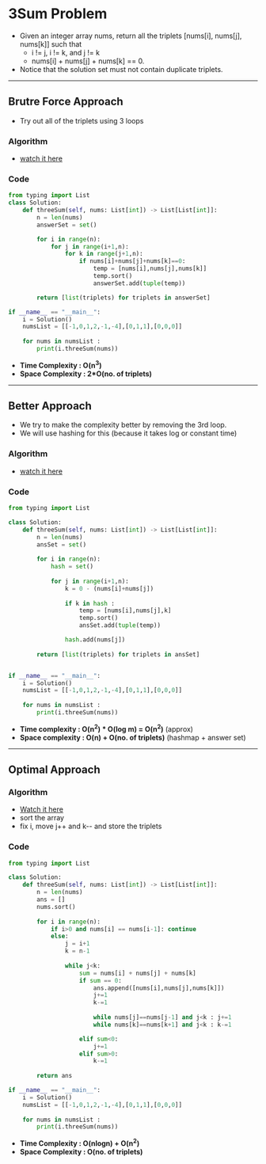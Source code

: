 # 3Sum Problem

- Given an integer array nums, return all the triplets [nums[i], nums[j], nums[k]] such that
    - i != j, i != k, and j != k 
    - nums[i] + nums[j] + nums[k] == 0.
- Notice that the solution set must not contain duplicate triplets.

---

## Brutre Force Approach 

- Try out all of the triplets using 3 loops

### Algorithm 

- [watch it here](https://youtu.be/DhFh8Kw7ymk?si=Sy8BEiCnH3LHb70N&t=290)

### Code 

```python 
from typing import List
class Solution:
    def threeSum(self, nums: List[int]) -> List[List[int]]:
        n = len(nums)
        answerSet = set()

        for i in range(n):
            for j in range(i+1,n):
                for k in range(j+1,n):
                    if nums[i]+nums[j]+nums[k]==0:
                        temp = [nums[i],nums[j],nums[k]]
                        temp.sort()
                        answerSet.add(tuple(temp))

        return [list(triplets) for triplets in answerSet]

if __name__ == "__main__":
    i = Solution()
    numsList = [[-1,0,1,2,-1,-4],[0,1,1],[0,0,0]]
    
    for nums in numsList : 
        print(i.threeSum(nums))
```
- **Time Complexity : O(n<sup>3</sup>)**
- **Space Complexity : 2*O(no. of triplets)**

---

## Better Approach

- We try to make the complexity better by removing the 3rd loop.
- We will use hashing for this (because it takes log or constant time)

### Algorithm 
- [watch it here](https://youtu.be/DhFh8Kw7ymk?si=KTDmXutZJotpehuu&t=745)



### Code 

```python 
from typing import List

class Solution:
    def threeSum(self, nums: List[int]) -> List[List[int]]:
        n = len(nums)
        ansSet = set()
        
        for i in range(n):
            hash = set()
            
            for j in range(i+1,n):
                k = 0 - (nums[i]+nums[j])
            
                if k in hash : 
                    temp = [nums[i],nums[j],k]
                    temp.sort()
                    ansSet.add(tuple(temp))

                hash.add(nums[j])
        
        return [list(triplets) for triplets in ansSet]


if __name__ == "__main__":
    i = Solution()
    numsList = [[-1,0,1,2,-1,-4],[0,1,1],[0,0,0]]
    
    for nums in numsList : 
        print(i.threeSum(nums))
```

- **Time complexity : O(n<sup>2</sup>) * O(log m) = O(n<sup>2</sup>)** (approx)
- **Space complexity : O(n) + O(no. of triplets)** (hashmap + answer set)

---

## Optimal Approach

### Algorithm
- [Watch it here](https://youtu.be/DhFh8Kw7ymk?si=5rqG_Z7ye-bycuul&t=1340)
- sort the array 
- fix i, move j++ and k-- and store the triplets 
  
### Code

```python
from typing import List

class Solution:
    def threeSum(self, nums: List[int]) -> List[List[int]]:
        n = len(nums)
        ans = []
        nums.sort()
        
        for i in range(n):
            if i>0 and nums[i] == nums[i-1]: continue 
            else:
                j = i+1
                k = n-1
                
                while j<k:
                    sum = nums[i] + nums[j] + nums[k]
                    if sum == 0:
                        ans.append([nums[i],nums[j],nums[k]])
                        j+=1
                        k-=1
                        
                        while nums[j]==nums[j-1] and j<k : j+=1
                        while nums[k]==nums[k+1] and j<k : k-=1

                    elif sum<0:
                        j+=1
                    elif sum>0:
                        k-=1 
        
        return ans

if __name__ == "__main__":
    i = Solution()
    numsList = [[-1,0,1,2,-1,-4],[0,1,1],[0,0,0]]
    
    for nums in numsList : 
        print(i.threeSum(nums))
```
- **Time Complexity : O(nlogn) + O(n<sup>2</sup>)**
- **Space Complexity : O(no. of triplets)**

